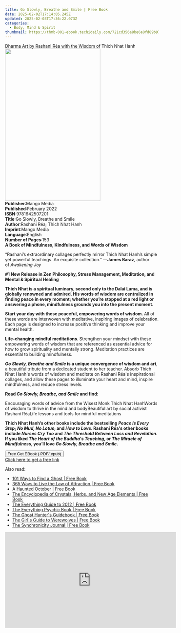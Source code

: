 ```yaml
---
title: Go Slowly, Breathe and Smile | Free Book
date: 2025-02-02T17:14:05.245Z
updated: 2025-02-03T17:36:22.073Z
categories:
  - Body, Mind & Spirit
thumbnail: https://thmb-001-ebook.techidaily.com/721cd356a8be6a0fd89b97ffb623a1aff05e83e50ffb6dc6159a7acc9948b9ab.jpg
---
```

<main id="book-container">
  <div class="flex flex-col">
    <div class="book-brief flex-1 py-6 px-4 sm:p-6 md:py-10 md:px-8">
      <!-- brief-->
      <div class="book-brief-main">
        Dharma Art by Rashani Réa with the Wisdom of Thich Nhat Hanh
      </div>
    </div>
    <div
      class="book-meta-info flex-1 grid gap-4 col-start-1 col-end-3 row-start-1 sm:mb-6 sm:grid-cols-4 lg:gap-6 lg:col-start-2 lg:row-end-6 lg:row-span-6 lg:mb-0"
    >
      <div
        class="book-meta-info-left place-content-center mt-4 p-4 text-sm leading-6 col-start-2 col-span-2 dark:text-slate-400"
      >
        <img
          class="w-full h-500 object-cover rounded-lg sm:h-255 sm:col-span-2 lg:col-span-full"
          src="https://img-001-ebook.techidaily.com/dbf78ad5d10e8cbd62e4a6ed7939b742242ed311767ebe1f8088cc44c6a30940.jpg"
          alt=""
          width="312"
          height="500"
        />
      </div>
      <div
        class="book-meta-info-right mt-2 col-start-1 row-start-2 col-span-3 self-center"
      >
        <!-- meta data  -->
        <div class="flex flex-col px-4 md:px-8">
          <div class="flex-1">
            <strong>Publisher</strong>:<span class="px-2">Mango Media</span>
          </div>
          <div class="flex-1">
            <strong>Published</strong>:<span class="px-2">February 2022</span>
          </div>
          <div class="flex-1">
            <strong>ISBN</strong>:<span class="px-2">9781642507201</span>
          </div>
          <div class="flex-1">
            <strong>Title</strong>:<span class="px-2"
              >Go Slowly, Breathe and Smile</span
            >
          </div>
          <div class="flex-1">
            <strong>Author</strong>:<span class="px-2"
              >Rashani Réa; Thich Nhat Hanh</span
            >
          </div>
          <div class="flex-1">
            <strong>Imprint</strong>:<span class="px-2">Mango Media</span>
          </div>
          <div class="flex-1">
            <strong>Language</strong>:<span class="px-2">English</span>
          </div>
          <div class="flex-1">
            <strong>Number of Pages</strong>:<span class="px-2">153</span>
          </div>
        </div>
      </div>
    </div>
    <div class="book-description flex-1 py-6 px-4 sm:p-6 md:py-10 md:px-8">
      <div class="book-description-main">
        <div accordion-content="" id="description">
          <b>A Book of Mindfulness, Kindfulness, and Words of Wisdom</b>
          <p>
            “Rashani’s extraordinary collages perfectly mirror Thich Nhat Hanh’s
            simple yet powerful teachings. An exquisite collection.” —<b
              >James Baraz</b
            >, author of&nbsp;<i>Awakening Joy</i><br />
          </p>
          <p><b></b></p>
          <p>
            <b
              >#1 New Release in Zen Philosophy, Stress Management, Meditation,
              and Mental &amp; Spiritual Healing<br
            /></b>
          </p>
          <p></p>
          <p>
            <b
              >Thich Nhat is a spiritual luminary, second only to the Dalai
              Lama, and is globally renowned and admired. His words of wisdom
              are centralized in finding peace in every moment; whether you’re
              stopped at a red light or answering a phone, mindfulness grounds
              you into the present moment.</b
            ><br />
          </p>
          <p>
            <b
              >Start your day with these peaceful, empowering words of
              wisdom.&nbsp;</b
            >All of these words are interwoven with meditative, inspiring images
            of celebration. Each page is designed to increase positive thinking
            and improve your mental health.<br />
          </p>
          <p>
            <b>Life-changing mindful meditations.&nbsp;</b>Strengthen your
            mindset with these empowering words of wisdom that are referenced as
            essential advice for how to grow spirituality and mentally strong.
            Meditation practices are essential to building mindfulness.<br />
          </p>
          <p>
            <b
              ><i>Go Slowly, Breathe and Smile&nbsp;</i>is a unique
              convergence&nbsp;of wisdom and art</b
            >, a beautiful tribute from a dedicated student to her teacher.
            Absorb Thich Nhat Hanh's words of wisdom and meditate on Rashani
            Réa's inspirational collages, and allow these pages to illuminate
            your heart and mind, inspire mindfulness, and reduce stress
            levels.<br />
          </p>
          <p>
            <b>Read&nbsp;<i>Go Slowly, Breathe, and Smile</i>&nbsp;and find:</b
            ><br />
          </p>
          Encouraging words of advice from the Wisest Monk Thich Nhat HanhWords
          of wisdom to thrive in the mind and bodyBeautiful art by social
          activist Rashani RéaLife lessons and tools for mindful meditations
          <p></p>
          <p>
            <b
              >Thich Nhat Hanh’s other books include the bestselling&nbsp;<i
                >Peace Is Every Step</i
              >;&nbsp;<i>No Mud, No Lotus</i>; and&nbsp;<i>How to Love</i>.
              Rashani Réa's other books include
              <i>Nurses Cry Too</i>&nbsp;and&nbsp;<i
                >The Threshold Between Loss and Revelation</i
              >. If you liked <i>The Heart of the Buddha's Teaching</i>,
              or&nbsp;<i>The Miracle of Mindfulness</i>, you’ll love&nbsp;<i
                >Go Slowly, Breathe and Smile</i
              >.</b
            >
          </p>
        </div>
        <div class="accordion-fader"></div>
      </div>
    </div>
    <div class="book-excerpts flex-1 py-6 px-4 sm:p-6 md:py-10 md:px-8"></div>
    <div
      class="book-about-author flex-1 py-6 px-4 sm:p-6 md:py-10 md:px-8"
    ></div>
    <div class="book-free-get flex-1 py-6 px-4 sm:p-6 md:py-10 md:px-8">
      <button
        id="btn-free-get"
        class="bg-blue-500 hover:bg-blue-700 text-white font-bold py-2 px-4 rounded"
      >
        Free Get EBook (.PDF/.epub)
      </button>
      <div id="countdown-display" class="px-2 text-lg mt-2"></div>
      <a
        id="free-link"
        class="hidden bg-blue-500 hover:bg-blue-700 text-white font-bold py-2 px-4 rounded"
        href="https://www.ebooks.com/en-us/book/211311147/go-slowly-breathe-and-smile/rashani-r-a/"
        target="_blank"
        >Click here to get a free link</a
      >
    </div>
    <script>
      let countdownTime = 0;
      let countdownInterval = null;
      document
        .getElementById('btn-free-get')
        .addEventListener('click', startCountdown);
      function startCountdown() {
        countdownTime = new Date().getTime() + 60000 * 3;
        countdownInterval = setInterval(updateCountdown, 1000);
        document.getElementById('btn-free-get').disabled = true;
        document
          .getElementById('btn-free-get')
          .classList.add('bg-gray-500', 'cursor-not-allowed');
      }
      function updateCountdown() {
        let currentTime = new Date().getTime();
        let timeLeft = countdownTime - currentTime;
        let secondsLeft = Math.floor(timeLeft / 1000);
        document.getElementById('countdown-display').innerHTML =
          `Remaining time: ${secondsLeft} seconds.`;
        if (secondsLeft <= 0) {
          clearInterval(countdownInterval);
          document.getElementById('btn-free-get').classList.add('hidden');
          document.getElementById('free-link').classList.remove('hidden');
          document.getElementById('countdown-display').innerHTML = '';
        }
      }
    </script>
  </div>
</main>

<ins class="adsbygoogle"
      style="display:block"
      data-ad-client="ca-pub-7571918770474297"
      data-ad-slot="8358498916"
      data-ad-format="auto"
      data-full-width-responsive="true"></ins>
    

<span class="atpl-alsoreadstyle">Also read:</span>
<div><ul>
<li><a href="https://novels-ebooks.techidaily.com/95683291-9781440512568-101-ways-to-find-a-ghost/"><u>101 Ways to Find a Ghost | Free Book</u></a></li>
<li><a href="https://novels-ebooks.techidaily.com/95683232-9781440504259-365-ways-to-live-the-law-of-attraction/"><u>365 Ways to Live the Law of Attraction | Free Book</u></a></li>
<li><a href="https://novels-ebooks.techidaily.com/95683675-9781440534379-a-haunted-october/"><u>A Haunted October | Free Book</u></a></li>
<li><a href="https://novels-ebooks.techidaily.com/95683413-9781440591105-the-encyclopedia-of-crystals-herbs-and-new-age-elements/"><u>The Encyclopedia of Crystals, Herbs, and New Age Elements | Free Book</u></a></li>
<li><a href="https://novels-ebooks.techidaily.com/95683488-9781440501630-the-everything-guide-to-2012/"><u>The Everything Guide to 2012 | Free Book</u></a></li>
<li><a href="https://novels-ebooks.techidaily.com/95683539-9781605505299-the-everything-psychic-book/"><u>The Everything Psychic Book | Free Book</u></a></li>
<li><a href="https://novels-ebooks.techidaily.com/95683673-9781440534362-the-ghost-hunters-guidebook/"><u>The Ghost Hunter's Guidebook | Free Book</u></a></li>
<li><a href="https://novels-ebooks.techidaily.com/95683271-9781440513756-the-girls-guide-to-werewolves/"><u>The Girl's Guide to Werewolves | Free Book</u></a></li>
<li><a href="https://novels-ebooks.techidaily.com/95683679-9781440526749-the-synchronicity-journal/"><u>The Synchronicity Journal | Free Book</u></a></li>
</ul></div>

<!-- affiliate ads begin -->
<iframe width="560" height="315" src="https://www.youtube.com/embed/0pSRlspzW-A?si=A82G3Yxwj_31cKDq" title="YouTube video player" frameborder="0" allow="accelerometer; autoplay; clipboard-write; encrypted-media; gyroscope; picture-in-picture; web-share" referrerpolicy="strict-origin-when-cross-origin" allowfullscreen></iframe>
<!-- affiliate ads end -->

